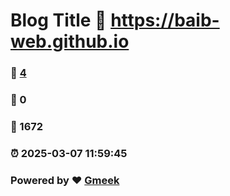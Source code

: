 # Blog Title :link: https://baib-web.github.io 
### :page_facing_up: [4](https://baib-web.github.io/tag.html) 
### :speech_balloon: 0 
### :hibiscus: 1672 
### :alarm_clock: 2025-03-07 11:59:45 
### Powered by :heart: [Gmeek](https://github.com/Meekdai/Gmeek)
